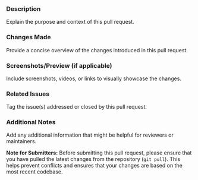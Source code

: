 ### Description
Explain the purpose and context of this pull request.

### Changes Made
Provide a concise overview of the changes introduced in this pull request.

### Screenshots/Preview (if applicable)
Include screenshots, videos, or links to visually showcase the changes.

### Related Issues
Tag the issue(s) addressed or closed by this pull request.

### Additional Notes
Add any additional information that might be helpful for reviewers or maintainers.

**Note for Submitters:**
Before submitting this pull request, please ensure that you have pulled the latest changes from the repository (`git pull`). This helps prevent conflicts and ensures that your changes are based on the most recent codebase.
